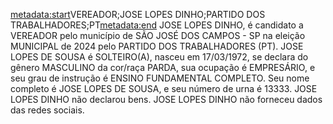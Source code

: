 <metadata:start>VEREADOR;JOSE LOPES DINHO;PARTIDO DOS TRABALHADORES;PT<metadata:end>
JOSE LOPES DINHO, é candidato a VEREADOR pelo município de SÃO JOSÉ DOS CAMPOS - SP na eleição MUNICIPAL de 2024 pelo PARTIDO DOS TRABALHADORES (PT). JOSE LOPES DE SOUSA é SOLTEIRO(A), nasceu em 17/03/1972, se declara do gênero MASCULINO da cor/raça PARDA, sua ocupação é EMPRESÁRIO, e seu grau de instrução é ENSINO FUNDAMENTAL COMPLETO. Seu nome completo é JOSE LOPES DE SOUSA, e seu número de urna é 13333.
JOSE LOPES DINHO não declarou bens.
JOSE LOPES DINHO não forneceu dados das redes sociais.